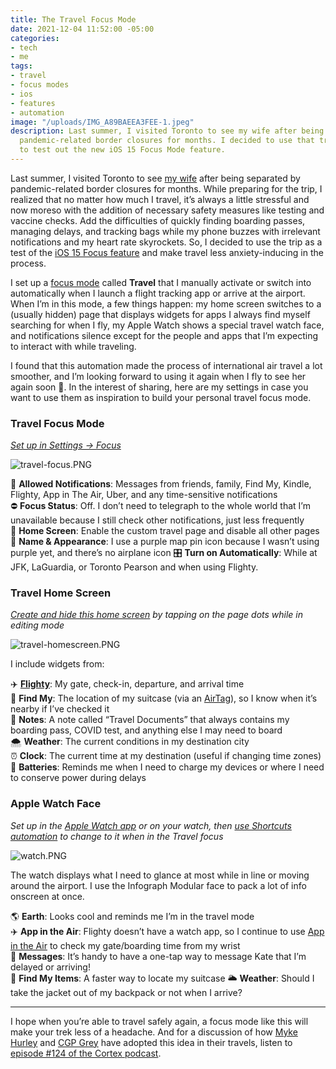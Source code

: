 ```yaml
---
title: The Travel Focus Mode
date: 2021-12-04 11:52:00 -05:00
categories:
- tech
- me
tags:
- travel
- focus modes
- ios
- features
- automation
image: "/uploads/IMG_A89BAEEA3FEE-1.jpeg"
description: Last summer, I visited Toronto to see my wife after being separated by
  pandemic-related border closures for months. I decided to use that trip as an excuse
  to test out the new iOS 15 Focus Mode feature.
---
```


Last summer, I visited Toronto to see [my wife](https://twitter.com/girly_juice) after being separated by pandemic-related border closures for months. While preparing for the trip, I realized that no matter how much I travel, it’s always a little stressful and now moreso with the addition of necessary safety measures like testing and vaccine checks. Add the difficulties of quickly finding boarding passes, managing delays, and tracking bags while my phone buzzes with irrelevant notifications and my heart rate skyrockets. So, I decided to use the trip as a test of the [iOS 15 Focus feature](https://support.apple.com/en-us/HT212608) and make travel less anxiety-inducing in the process.

I set up a [focus mode](https://twitter.com/mb/status/1429069655629500416) called **Travel** that I manually activate or switch into automatically when I launch a flight tracking app or arrive at the airport. When I’m in this mode, a few things happen: my home screen switches to a (usually hidden) page that displays widgets for apps I always find myself searching for when I fly, my Apple Watch shows a special travel watch face, and notifications silence except for the people and apps that I’m expecting to interact with while traveling.

I found that this automation made the process of international air travel a lot smoother, and I’m looking forward to using it again when I fly to see her again soon 🤞. In the interest of sharing, here are my settings in case you want to use them as inspiration to build your personal travel focus mode.

### Travel Focus Mode
*[Set up in Settings → Focus](https://support.apple.com/en-us/HT212608)*

![travel-focus.PNG](/uploads/travel-focus.PNG)

🔴 **Allowed Notifications**: Messages from friends, family, Find My, Kindle, Flighty, App in The Air, Uber, and any time-sensitive notifications  
⛔️ **Focus Status**: Off. I don’t need to telegraph to the whole world that I’m unavailable because I still check other notifications, just less frequently  
📱 **Home Screen**: Enable the custom travel page and disable all other pages   
📍 **Name & Appearance**: I use a purple map pin icon because I wasn’t using purple yet, and there’s no airplane icon
🎛 **Turn on Automatically**: While at JFK, LaGuardia, or Toronto Pearson and when using Flighty.


### Travel Home Screen
*[Create and hide this home screen](https://support.apple.com/en-me/HT211345) by tapping on the page dots while in editing mode*

![travel-homescreen.PNG](/uploads/travel-homescreen.PNG)

I include widgets from:

✈️ **[Flighty](https://www.flightyapp.com)**: My gate, check-in, departure, and arrival time  
🧳 **Find My**: The location of my suitcase (via an [AirTag](https://www.apple.com/airtag/)), so I know when it’s nearby if I’ve checked it  
📒 **Notes**: A note called “Travel Documents” that always contains my boarding pass, COVID test, and anything else I may need to board  
🌨 **Weather**: The current conditions in my destination city  
⏰ **Clock**: The current time at my destination (useful if changing time zones)  
🔋 **Batteries**: Reminds me when I need to charge my devices or where I need to conserve power during delays  

### Apple Watch Face
*Set up in the [Apple Watch app](https://support.apple.com/guide/watch/faces-and-features-apde9218b440/watchos) or on your watch, then [use Shortcuts automation](https://appleinsider.com/articles/20/09/28/how-to-automatically-change-apple-watch-faces-at-certain-times-or-places) to change to it when in the Travel focus*

![watch.PNG](/uploads/watch.PNG)

The watch displays what I need to glance at most while in line or moving around the airport. I use the Infograph Modular face to pack a lot of info onscreen at once.

🌎 **Earth**:  Looks cool and reminds me I’m in the travel mode  
✈️ **App in the Air**: Flighty doesn’t have a watch app, so I continue to use [App in the Air](https://www.appintheair.mobi) to check my gate/boarding time from my wrist  
💬 **Messages**: It’s handy to have a one-tap way to message Kate that I’m delayed or arriving!  
🧳 **Find My Items**: A faster way to locate my suitcase 
🌥 **Weather**: Should I take the jacket out of my backpack or not when I arrive?

* * * 

I hope when you’re able to travel safely again, a focus mode like this will make your trek less of a headache. And for a discussion of how [Myke Hurley](https://twitter.com/imyke?ref_src=twsrc%5Egoogle%7Ctwcamp%5Eserp%7Ctwgr%5Eauthor) and [CGP Grey](https://twitter.com/cgpgrey) have adopted this idea in their travels, listen to [episode #124 of the Cortex podcast](https://www.relay.fm/cortex/124).